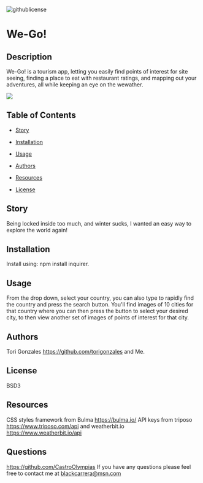 
![githublicense](https://img.shields.io/badge/License-BSD3-green.png)
# We-Go!

## Description
  We-Go! is a tourism app, letting you easily find points of interest for site seeing, finding a place to eat with restaurant ratings, and mapping out your adventures, all while keeping an eye on the wewather.

<img src="https://github.com/CastroOlympias/create-readme/blob/main/assets/media/Untitled_%20May%2013%2C%202021%208_26%20PM%20(2).gif"/>

## Table of Contents
- [Story](#Story)
- [Installation](#Installation)
- [Usage](#Usage)
- [Authors](#Authors)
- [Resources](#Resources)

- [License](#License) 

## Story
  Being locked inside too much, and winter sucks, I wanted an easy way to explore the world again!

## Installation
  Install using: npm install inquirer.

## Usage
  From the drop down, select your country, you can also type to rapidly find the country and press the search button. You'll find images of 10 cities for that country where you can then press the button to select your desired city, to then view another set of images of points of interest for that city.

## Authors
  Tori Gonzales https://github.com/torigonzales and Me.

## License
  BSD3

## Resources
  CSS styles framework from Bulma https://bulma.io/  API keys from triposo https://www.triposo.com/api and weatherbit.io https://www.weatherbit.io/api

## Questions
  https://github.com/CastroOlympias
  If you have any questions please feel free to contact me at blackcarrera@msn.com
